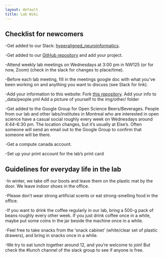 ```yaml
---
layout: default
title: Lab Wiki
---
```



## Checklist for newcomers

-Get added to our Slack: [hyperaligned_neuroinformatics](https://hyper-neuro.slack.com).

-Get added to our [GitHub repository](https://github.com/neurodatascience) and add your project.

-Attend weekly lab meetings on Wednesdays at 3:00 pm in NW125 (or for now, Zoom) (check in the slack for changes to place/time).

-Before each lab meeting, fill in the meetings google doc with what you’ve been working on and anything you want to discuss (see Slack for link).

-Add your information to this website:
Fork [this repository](https://github.com/neurodatascience/neurodatascience.github.io).
Add your info to _data/people.yml
Add a picture of yourself to the img/other/ folder

-Get added to the Google Group for Open Science Beers/Beverages. People from our lab and other labs/institutes in Montreal who are interested in open science have a casual social roughly every week on Wednesdays around 4:44-6:30 pm. The location changes, but it’s usually at Else’s. Often someone will send an email out to the Google Group to confirm that someone will be there.

-Get a compute canada account.

-Set up your print account for the lab’s print card

## Guidelines for everyday life in the lab

-In winter, we take off our boots and leave them on the plastic mat by the door. We leave indoor shoes in the office.

-Please don’t wear strong artificial scents or eat strong-smelling food in the office.

-If you want to drink the coffee regularly in our lab, bring a 500-g pack of beans roughly every other week. If you just drink coffee once in a while, maybe put some coins in the jar beside the machine once in a while.

-Feel free to take snacks from the ‘snack cabinet’ (white/clear set of plastic drawers), and bring in snacks once in a while.

-We try to eat lunch together around 12, and you’re welcome to join! But check the #lunch channel of the slack group to see if anyone is free.
